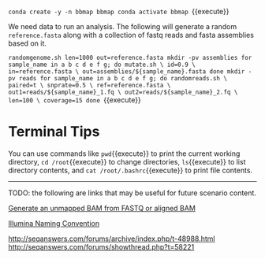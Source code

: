 `conda create -y -n bbmap bbmap
conda activate bbmap
`{{execute}}

We need data to run an analysis. The following will generate a random `reference.fasta` along with a collection of fastq reads and fasta assemblies based on it.

`randomgenome.sh len=1000 out=reference.fasta
mkdir -pv assemblies
for sample_name in a b c d e f g; do
  mutate.sh \
    id=0.9 \
    in=reference.fasta \
    out=assemblies/${sample_name}.fasta
done
mkdir -pv reads
for sample_name in a b c d e f g; do
  randomreads.sh \
    paired=t \
    snprate=0.5 \
    ref=reference.fasta \
    out1=reads/${sample_name}_1.fq \
    out2=reads/${sample_name}_2.fq \
    len=100 \
    coverage=15
done
`{{execute}}


# Terminal Tips

You can use commands like `pwd`{{execute}} to print the current working directory, `cd /root`{{execute}} to change directories, `ls`{{execute}} to list directory contents, and `cat /root/.bashrc`{{execute}} to print file contents.

---

TODO: the following are links that may be useful for future scenario content.

[Generate an unmapped BAM from FASTQ or aligned BAM](https://gatkforums.broadinstitute.org/gatk/discussion/6484/how-to-generate-an-unmapped-bam-from-fastq-or-aligned-bam)

[Illumina Naming Convention](https://support.illumina.com/help/BaseSpace_OLH_009008/Content/Source/Informatics/BS/NamingConvention_FASTQ-files-swBS.htm)

http://seqanswers.com/forums/archive/index.php/t-48988.html
http://seqanswers.com/forums/showthread.php?t=58221

